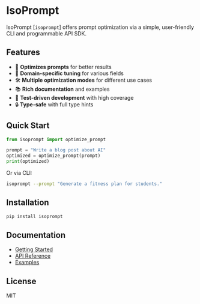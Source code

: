 # IsoPrompt

IsoPrompt [`isoprompt`] offers prompt optimization via a simple, user-friendly CLI and programmable API SDK.

## Features

- 🎯 **Optimizes prompts** for better results
- 🔧 **Domain-specific tuning** for various fields
- 🛠 **Multiple optimization modes** for different use cases
- 📚 **Rich documentation** and examples
- 🧪 **Test-driven development** with high coverage
- 🔒 **Type-safe** with full type hints

## Quick Start

```python
from isoprompt import optimize_prompt

prompt = "Write a blog post about AI"
optimized = optimize_prompt(prompt)
print(optimized)
```

Or via CLI:

```bash
isoprompt --prompt "Generate a fitness plan for students."
```

## Installation

```bash
pip install isoprompt
```

## Documentation

- [Getting Started](docs/GETTING_STARTED.md)
- [API Reference](docs/API_REFERENCE.md)
- [Examples](docs/EXAMPLES.md)

## License

MIT
